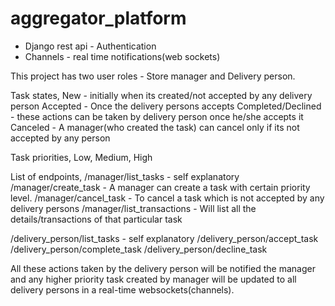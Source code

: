 # aggregator_platform

* Django rest api - Authentication
* Channels - real time notifications(web sockets)

This project has two user roles - Store manager and Delivery person.

Task states, 
   New - initially when its created/not accepted by any delivery person
   Accepted - Once the delivery persons accepts
   Completed/Declined - these actions can be taken by delivery person once he/she accepts it
   Canceled - A manager(who created the task) can cancel only if its not accepted by any person
   
Task priorities, 
    Low,
    Medium,
    High

List of endpoints,
/manager/list_tasks - self explanatory
/manager/create_task - A manager can create a task with certain priority level.
/manager/cancel_task - To cancel a task which is not accepted by any delivery persons
/manager/list_transactions - Will list all the details/transactions of that particular task

/delivery_person/list_tasks  - self explanatory
/delivery_person/accept_task
/delivery_person/complete_task
/delivery_person/decline_task

All these actions taken by the delivery person will be notified the manager and any higher priority task created by manager will be updated to all delivery persons in a real-time websockets(channels).
